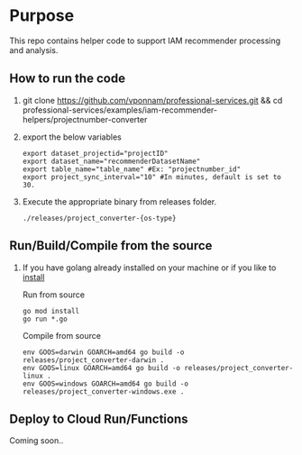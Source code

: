 # Purpose
This repo contains helper code to support IAM recommender processing and analysis.  

## How to run the code
1. git clone https://github.com/vponnam/professional-services.git && cd professional-services/examples/iam-recommender-helpers/projectnumber-converter   

1. export the below variables
    ```
    export dataset_projectid="projectID"
    export dataset_name="recommenderDatasetName"
    export table_name="table_name" #Ex: "projectnumber_id"
    export project_sync_interval="10" #In minutes, default is set to 30.
    ```

1. Execute the appropriate binary from releases folder.
    ```
    ./releases/project_converter-{os-type}
    ```

## Run/Build/Compile from the source
1. If you have golang already installed on your machine or if you like to [install](https://go.dev/doc/install)  
   
    Run from source
    ```
    go mod install
    go run *.go
    ```

    Compile from source
    ```
    env GOOS=darwin GOARCH=amd64 go build -o releases/project_converter-darwin .
    env GOOS=linux GOARCH=amd64 go build -o releases/project_converter-linux .
    env GOOS=windows GOARCH=amd64 go build -o releases/project_converter-windows.exe .
    ```

## Deploy to Cloud Run/Functions
Coming soon..
